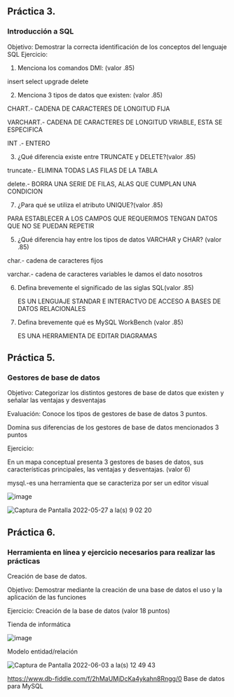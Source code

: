 ## Práctica 3.
### Introducción a SQL
Objetivo: Demostrar la correcta identificación de los conceptos del lenguaje SQL
Ejercicio:

1. Menciona los comandos DMl: (valor .85)

insert
select
upgrade
delete

2. Menciona 3 tipos de datos que existen: (valor .85)


CHART.- CADENA DE CARACTERES DE LONGITUD FIJA

VARCHART.- CADENA DE CARACTERES DE LONGITUD VRIABLE, ESTA SE ESPECIFICA 

INT .- ENTERO
 


3. ¿Qué diferencia existe entre TRUNCATE y DELETE?(valor .85)
 
truncate.- ELIMINA TODAS LAS FILAS DE LA TABLA

delete.- BORRA UNA SERIE DE FILAS, ALAS QUE CUMPLAN UNA CONDICION

7. ¿Para qué se utiliza el atributo UNIQUE?(valor .85)
 
 PARA ESTABLECER A LOS CAMPOS QUE REQUERIMOS TENGAN DATOS QUE NO SE PUEDAN REPETIR

5. ¿Qué diferencia hay entre los tipos de datos VARCHAR y CHAR? (valor .85)

char.- cadena de caracteres fijos

varchar.- cadena de caracteres variables le damos el dato nosotros


6. Defina brevemente el significado de las siglas SQL(valor .85)

   ES UN LENGUAJE STANDAR E INTERACTVO DE ACCESO A BASES DE DATOS RELACIONALES

7. Defina brevemente qué es MySQL WorkBench (valor .85)

    ES UNA HERRAMIENTA DE EDITAR  DIAGRAMAS
    
## Práctica 5.
### Gestores de base de datos

Objetivo: Categorizar los distintos gestores de base de datos que existen y señalar las
ventajas y desventajas

Evaluación: Conoce los tipos de gestores de base de datos 3 puntos.

Domina sus diferencias de los gestores de base de datos mencionados 3 puntos

Ejercicio:

En un mapa conceptual presenta 3 gestores de bases de datos, sus características
principales, las ventajas y desventajas. (valor 6)

mysql.-es una herramienta que se caracteriza por ser un editor visual

![image](https://user-images.githubusercontent.com/91554777/170415427-e2b7321b-a97f-43b0-ac24-6e506c307e6b.png)

![Captura de Pantalla 2022-05-27 a la(s) 9 02 20](https://user-images.githubusercontent.com/103079658/171919596-fb863a57-46ce-4279-add2-ab36f6c2b16a.png)

## Práctica 6.
### Herramienta en línea y ejercicio necesarios para realizar las prácticas

Creación de base de datos.

Objetivo: Demostrar mediante la creación de una base de datos el uso y la aplicación de
las funciones

Ejercicio: Creación de la base de datos (valor 18 puntos)

Tienda de informática

![image](https://user-images.githubusercontent.com/91554777/170415101-717bca19-3644-46a9-8a57-8d5940c5d283.png)





Modelo entidad/relación

![Captura de Pantalla 2022-06-03 a la(s) 12 49 43](https://user-images.githubusercontent.com/103079658/171919050-b544ba4e-9bda-441f-8427-102276eb09c5.png)


https://www.db-fiddle.com/f/2hMaUMjDcKa4ykahn8Rngg/0
Base de datos para MySQL
